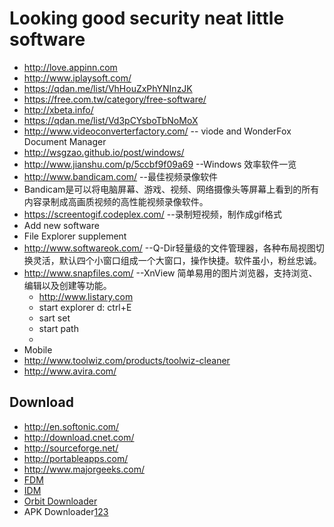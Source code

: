 
# Looking good security neat little software
* http://love.appinn.com
* http://www.iplaysoft.com/
* https://qdan.me/list/VhHouZxPhYNInzJK
* https://free.com.tw/category/free-software/
* http://xbeta.info/
* https://qdan.me/list/Vd3pCYsboTbNoMoX
* http://www.videoconverterfactory.com/ -- viode and WonderFox Document Manager
* http://wsgzao.github.io/post/windows/
* http://www.jianshu.com/p/5ccbf9f09a69  --Windows 效率软件一览
* http://www.bandicam.com/ --最佳视频录像软件
 * Bandicam是可以将电脑屏幕、游戏、视频、网络摄像头等屏幕上看到的所有内容录制成高画质视频的高性能视频录像软件。
* https://screentogif.codeplex.com/ --录制短视频，制作成gif格式
* Add new software
 * File Explorer supplement
 * http://www.softwareok.com/	 --Q-Dir轻量级的文件管理器，各种布局视图切换灵活，默认四个小窗口组成一个大窗口，操作快捷。软件虽小，粉丝忠诚。
* http://www.snapfiles.com/		--XnView 简单易用的图片浏览器，支持浏览、编辑以及创建等功能。
  * http://www.listary.com
  *  start explorer d:  ctrl+E
  *  sart set 
  *  start path
  *
* Mobile
* http://www.toolwiz.com/products/toolwiz-cleaner
* http://www.avira.com/


## Download
 *  http://en.softonic.com/
 *  http://download.cnet.com/
 *  http://sourceforge.net/
 *  http://portableapps.com/
 *  http://www.majorgeeks.com/
 *  [FDM](http://www.freedownloadmanager.org/)
 *  [IDM](https://www.internetdownloadmanager.com/?utm_source=qdan.me#/)
 *  [Orbit Downloader](http://www.orbitdownloader.com/?utm_source=qdan.me#/)
 * APK Downloader[1](http://apps.evozi.com/apk-downloader/)[2](http://apk-dl.com/)[3](http://apkleecher.com/)
